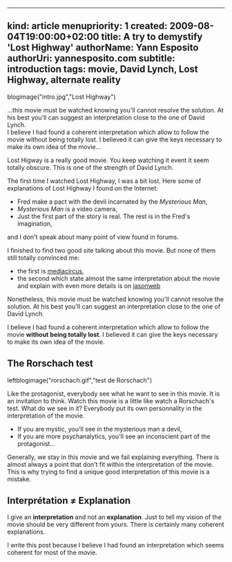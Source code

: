 -----
kind: article
menupriority: 1
created: 2009-08-04T19:00:00+02:00
title: A try to demystify 'Lost Highway'
authorName: Yann Esposito
authorUri: yannesposito.com
subtitle: introduction
tags: movie, David Lynch, Lost Highway, alternate reality 
-----

blogimage("intro.jpg","Lost Highway")

<div class="small">
...this movie must be watched knowing you'll cannot resolve the solution. At his best you'll can suggest an interpretation close to the one of David Lynch.<br/>I believe I had found a coherent interpretation which allow to follow the movie without being totally lost. I believed it can give the keys necessary to make its own idea of the movie...
</div>

Lost Higway is a really good movie. You keep watching it event it seem totally obscure. This is one of the strength of David Lynch.

The first time I watched Lost Highway, I was a bit lost.
Here some of explanations of Lost Highway I found on the Internet:

  - Fred make a pact with the devil incarnated by the *Mysterious Man*,
  - *Mysterious Man* is a video camera,
  - Just the first part of the story is real. The rest is in the Fred's imagination,

and I don't speak about many point of view found in forums.

I finished to find two good site talking about this movie. But none of them still totally convinced me:

  - the first is [mediacircus](http://www.mediacircus.net/lh.html),
  - the second which state almost the same interpretation about the movie and explain with even more details is on [jasonweb](http://www.jasonsweb.com/LostHighway/main.htm)

Nonetheless, this movie must be watched knowing you'll cannot resolve the solution. At his best you'll can suggest an interpretation close to the one of David Lynch.

I believe I had found a coherent interpretation which allow to follow the movie **without being totally lost**. I believed it can give the keys necessary to make its own idea of the movie.

## The Rorschach test

leftblogimage("rorschach.gif","test de Rorschach")

Like the protagonist, everybody see what he want to see in this movie. It is an invitation to think. Watch this movie is a little like watch a Rorschach's test. What do we see in it? Everybody put its own personnality in the interpretation of the movie.

  - If you are mystic, you'll see in the mysterious man a devil,
  - If you are more psychanalytics, you'll see an inconscient part of the protagonist...

Generally, we stay in this movie and we fail explaining everything. There is almost always a point that don't fit within the interpretation of the movie. This is why trying to find a unique good interpretation of this movie is a mistake.

## Interprétation &ne; Explanation

I give an **interpretation** and not an **explanation**. Just to tell my vision of the movie should be very different from yours.
There is certainly many coherent explanations.

I write this post because I believe I had found an interpretation which seems coherent for most of the movie.
